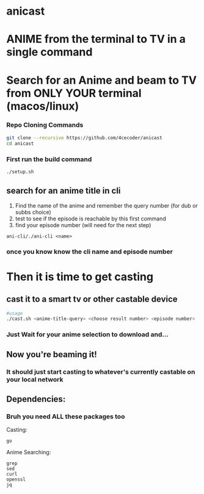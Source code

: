 # anicast
# ANIME from the terminal to TV in a single command

# Search for an Anime and beam to TV from ONLY YOUR terminal (macos/linux)

### Repo Cloning Commands
```bash
git clone --recursive https://github.com/4cecoder/anicast
cd anicast
```

### First run the build command 
```bash
./setup.sh
```

## search for an anime title in cli
1. Find the name of the anime and remember the query number (for dub or subbs choice)
2. test to see if the episode is reachable by this first command
3. find your episode number (will need for the next step)

``` ani-cli/./ani-cli <name> ``` 

### once you know know the cli name and episode number 
# Then it is time to get casting
## cast it to a smart tv or other castable device

```bash
#usage
./cast.sh <anime-title-query> <choose result number> <episode number>
```
### Just Wait for your anime selection to download and...

## Now you're beaming it!

### It should just start casting to whatever's currently castable on your local network

## Dependencies:
### Bruh you need ALL these packages too
Casting:
```
go
```
Anime Searching:
```
grep
sed
curl
openssl
jq
```
